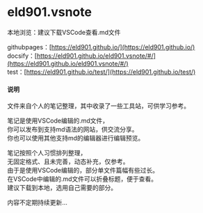 # eld901.vsnote
本地浏览：建议下载VSCode查看.md文件  

githubpages：[https://eld901.github.io/](https://eld901.github.io/)  
docsify：[https://eld901.github.io/eld901.vsnote/#/](https://eld901.github.io/eld901.vsnote/#/)  
test：[https://eld901.github.io/test/](https://eld901.github.io/test/)
#### 说明
文件来自个人的笔记整理，其中收录了一些工具站，可供学习参考。  

笔记是使用VSCode编辑的.md文件，  
你可以发布到支持md语法的网站，供交流分享。  
你也可以使用其他支持md的编辑器进行编辑预览。  

笔记按照个人习惯排列整理，  
无固定格式、且未完善，动态补充，仅参考。  
由于是使用VSCode编辑的，部分单文件篇幅有些过长。  
在VSCode中编辑的.md文件可以折叠标题，便于查看。  
建议下载到本地，选用自己需要的部分。  

内容不定期持续更新...  
